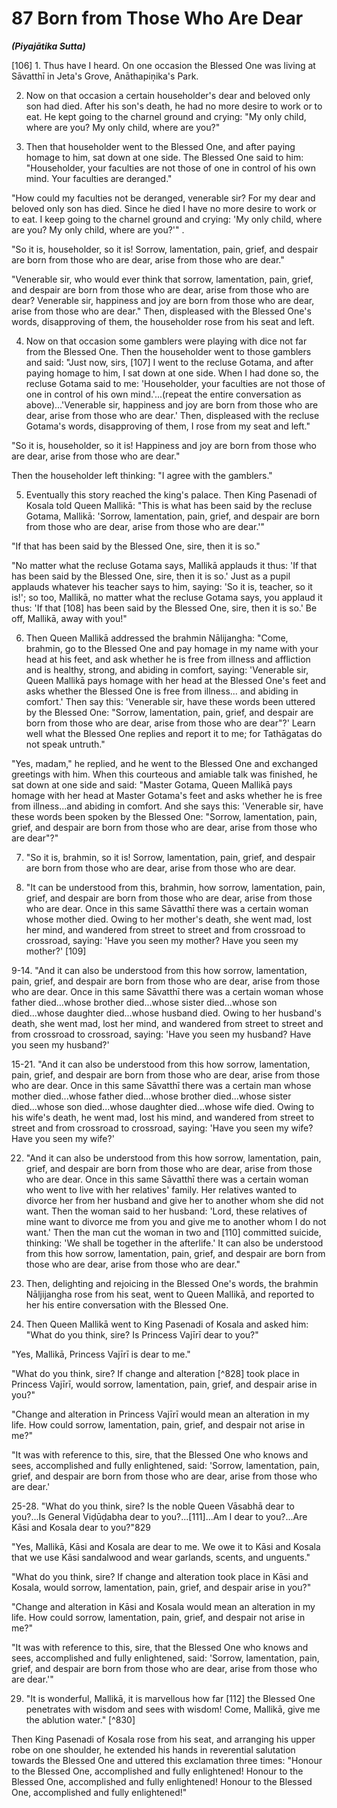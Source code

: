 # 87 Born from Those Who Are Dear
***(Piyajātika Sutta)***

[106] 1. Thus have I heard. On one occasion the Blessed One was living at Sāvatthī in Jeta's Grove, Anāthapiṇ̣ika's Park.

2. Now on that occasion a certain householder's dear and beloved only son had died. After his son's death, he had no more desire to work or to eat. He kept going to the charnel ground and crying: "My only child, where are you? My only child, where are you?"

3. Then that householder went to the Blessed One, and after paying homage to him, sat down at one side. The Blessed One said to him: "Householder, your faculties are not those of one in control of his own mind. Your faculties are deranged."

"How could my faculties not be deranged, venerable sir? For my dear and beloved only son has died. Since he died I have no more desire to work or to eat. I keep going to the charnel ground and crying: 'My only child, where are you? My only child, where are you?'" .

"So it is, householder, so it is! Sorrow, lamentation, pain, grief, and despair are born from those who are dear, arise from those who are dear."

"Venerable sir, who would ever think that sorrow, lamentation, pain, grief, and despair are born from those who are dear, arise from those who are dear? Venerable sir, happiness and joy are born from those who are dear, arise from those who are dear." Then, displeased with the Blessed One's words, disapproving of them, the householder rose from his seat and left.

4. Now on that occasion some gamblers were playing with dice not far from the Blessed One. Then the householder went to those gamblers and said: "Just now, sirs, [107] I went to the recluse Gotama, and after paying homage to him, I sat down at one side. When I had done so, the recluse Gotama said to me:
'Householder, your faculties are not those of one in control of his own mind.'...(repeat the entire conversation as above)...'Venerable sir, happiness and joy are born from those who are dear, arise from those who are dear.' Then, displeased with the recluse Gotama's words, disapproving of them, I rose from my seat and left."

"So it is, householder, so it is! Happiness and joy are born from those who are dear, arise from those who are dear."

Then the householder left thinking: "I agree with the gamblers."

5. Eventually this story reached the king's palace. Then King Pasenadi of Kosala told Queen Mallikā: "This is what has been said by the recluse Gotama, Mallikā: 'Sorrow, lamentation, pain, grief, and despair are born from those who are dear, arise from those who are dear.'"

"If that has been said by the Blessed One, sire, then it is so."

"No matter what the recluse Gotama says, Mallikā applauds it thus: 'If that has been said by the Blessed One, sire, then it is so.' Just as a pupil applauds whatever his teacher says to him, saying: 'So it is, teacher, so it is!'; so too, Mallikā, no matter what the recluse Gotama says, you applaud it thus: 'If that [108] has been said by the Blessed One, sire, then it is so.' Be off, Mallikā, away with you!"

6. Then Queen Mallikā addressed the brahmin Nālijangha: "Come, brahmin, go to the Blessed One and pay homage in my name with your head at his feet, and ask whether he is free from illness and affliction and is healthy, strong, and abiding in comfort, saying: 'Venerable sir, Queen Mallikā pays homage with her head at the Blessed One's feet and asks whether the Blessed One is free from illness... and abiding in comfort.' Then say this: 'Venerable sir, have these words been uttered by the Blessed One: "Sorrow, lamentation, pain, grief, and despair are born from those who are dear, arise from those who are dear"?' Learn well what the Blessed One replies and report it to me; for Tathāgatas do not speak untruth."

"Yes, madam," he replied, and he went to the Blessed One and exchanged greetings with him. When this courteous and amiable talk was finished, he sat down at one side and said: "Master Gotama, Queen Mallikā pays homage with her head at Master Gotama's feet and asks whether he is free from illness...and abiding in comfort. And she says this: 'Venerable
sir, have these words been spoken by the Blessed One: "Sorrow, lamentation, pain, grief, and despair are born from those who are dear, arise from those who are dear"?"

7. "So it is, brahmin, so it is! Sorrow, lamentation, pain, grief, and despair are born from those who are dear, arise from those who are dear.

8. "It can be understood from this, brahmin, how sorrow, lamentation, pain, grief, and despair are born from those who are dear, arise from those who are dear. Once in this same Sāvatthī there was a certain woman whose mother died. Owing to her mother's death, she went mad, lost her mind, and wandered from street to street and from crossroad to crossroad, saying: 'Have you seen my mother? Have you seen my mother?' [109]

9-14. "And it can also be understood from this how sorrow, lamentation, pain, grief, and despair are born from those who are dear, arise from those who are dear. Once in this same Sāvatthī there was a certain woman whose father died...whose brother died...whose sister died...whose son died...whose daughter died...whose husband died. Owing to her husband's death, she went mad, lost her mind, and wandered from street to street and from crossroad to crossroad, saying: 'Have you seen my husband? Have you seen my husband?'

15-21. "And it can also be understood from this how sorrow, lamentation, pain, grief, and despair are born from those who are dear, arise from those who are dear. Once in this same Sāvatthī there was a certain man whose mother died...whose father died...whose brother died...whose sister died...whose son died...whose daughter died...whose wife died. Owing to his wife's death, he went mad, lost his mind, and wandered from street to street and from crossroad to crossroad, saying: 'Have you seen my wife? Have you seen my wife?'

22. "And it can also be understood from this how sorrow, lamentation, pain, grief, and despair are born from those who are dear, arise from those who are dear. Once in this same Sāvatthī there was a certain woman who went to live with her relatives' family. Her relatives wanted to divorce her from her husband and give her to another whom she did not want. Then the woman said to her husband: 'Lord, these relatives of mine want to divorce me from you and give me to another whom I
do not want.' Then the man cut the woman in two and [110] committed suicide, thinking: 'We shall be together in the afterlife.' It can also be understood from this how sorrow, lamentation, pain, grief, and despair are born from those who are dear, arise from those who are dear."

23. Then, delighting and rejoicing in the Blessed One's words, the brahmin Nāljijangha rose from his seat, went to Queen Mallikā, and reported to her his entire conversation with the Blessed One.

24. Then Queen Mallikā went to King Pasenadi of Kosala and asked him: "What do you think, sire? Is Princess Vajīrī dear to you?"

"Yes, Mallikā, Princess Vajīrī is dear to me."

"What do you think, sire? If change and alteration [^828] took place in Princess Vajīrī, would sorrow, lamentation, pain, grief, and despair arise in you?"

"Change and alteration in Princess Vajīrī would mean an alteration in my life. How could sorrow, lamentation, pain, grief, and despair not arise in me?"

"It was with reference to this, sire, that the Blessed One who knows and sees, accomplished and fully enlightened, said: 'Sorrow, lamentation, pain, grief, and despair are born from those who are dear, arise from those who are dear.'

25-28. "What do you think, sire? Is the noble Queen Vāsabhā dear to you?...Is General Viḍūḍabha dear to you?...[111]...Am I dear to you?...Are Kāsi and Kosala dear to you?"829

"Yes, Mallikā, Kāsi and Kosala are dear to me. We owe it to Kāsi and Kosala that we use Kāsi sandalwood and wear garlands, scents, and unguents."

"What do you think, sire? If change and alteration took place in Kāsi and Kosala, would sorrow, lamentation, pain, grief, and despair arise in you?"

"Change and alteration in Kāsi and Kosala would mean an alteration in my life. How could sorrow, lamentation, pain, grief, and despair not arise in me?"

"It was with reference to this, sire, that the Blessed One who knows and sees, accomplished and fully enlightened, said: 'Sorrow, lamentation, pain, grief, and despair are born from those who are dear, arise from those who are dear.'"

29. "It is wonderful, Mallikā, it is marvellous how far [112] the Blessed One penetrates with wisdom and sees with wisdom! Come, Mallikā, give me the ablution water." [^830]

Then King Pasenadi of Kosala rose from his seat, and arranging his upper robe on one shoulder, he extended his hands in reverential salutation towards the Blessed One and uttered this exclamation three times: "Honour to the Blessed One, accomplished and fully enlightened! Honour to the Blessed One, accomplished and fully enlightened! Honour to the Blessed One, accomplished and fully enlightened!"